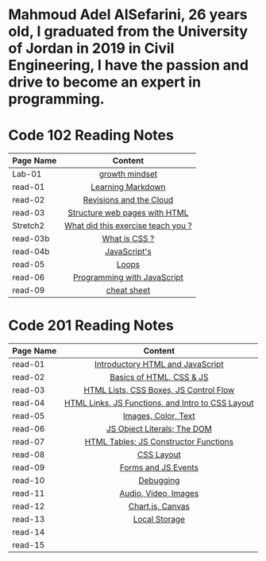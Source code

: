 

# Mahmoud Adel AlSefarini, 26 years old, I graduated from the University of Jordan in 2019 in Civil Engineering, I have the passion and drive to become an expert in programming.

# Code 102 Reading Notes 

| Page Name    |     Content   |
|----------    |:-------------:|
| Lab-01       | [growth mindset](growthmindset.md)              | 
| read-01      | [Learning Markdown](read-01.md)                 |
| read-02      | [Revisions and the Cloud](read-02.md)           |
| read-03      | [Structure web pages with HTML](read-03.md)     |
| Stretch2     | [What did this exercise teach you ?](Stretch2.md)|
| read-03b     | [What is CSS ?](read-03b.md)|
| read-04b     | [JavaScript's](read-04b.md)|
| read-05     | [Loops](read-05.md)|
| read-06     | [Programming with JavaScript](read-06.md)|
| read-09     | [cheat sheet](read-09.md)|

# Code 201 Reading Notes

| Page Name    |     Content   |
|----------    |:-------------:|
| read-01      |[Introductory HTML and JavaScript](class-01.md)    |
| read-02      |[Basics of HTML, CSS & JS](class-02.md)|
| read-03      |[HTML Lists, CSS Boxes, JS Control Flow](class-03.md)|
| read-04      |[HTML Links, JS Functions, and Intro to CSS Layout](class-04.md) |
| read-05      |[Images, Color, Text](class-05.md)        |
| read-06      |[JS Object Literals; The DOM](class-06.md)|
| read-07      |[HTML Tables; JS Constructor Functions](class-07.md)  |
| read-08      |[CSS Layout](class-08.md)              |
| read-09      |[Forms and JS Events](class-09.md)     |
| read-10      |[Debugging](class-10.md)                 |
| read-11      |[Audio, Video, Images](class-11.md) |
| read-12      |[Chart.js, Canvas](class-12.md)    |
| read-13      |[Local Storage](class-13.md) |
| read-14      |                 |
| read-15      |                 |

